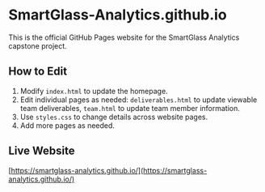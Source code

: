 # SmartGlass-Analytics.github.io

This is the official GitHub Pages website for the SmartGlass Analytics capstone project.

## How to Edit
1. Modify `index.html` to update the homepage.
2. Edit individual pages as needed: `deliverables.html` to update viewable team deliverables, `team.html` to update team member information.
3. Use `styles.css` to change details across website pages.
4. Add more pages as needed.

## Live Website
[https://smartglass-analytics.github.io/](https://smartglass-analytics.github.io/)
